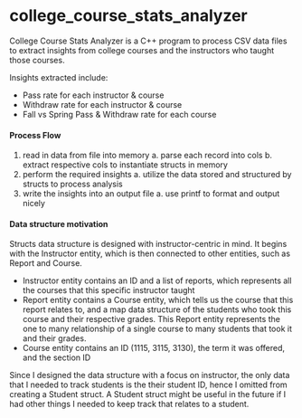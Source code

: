 # college_course_stats_analyzer

College Course Stats Analyzer is a C++ program to process CSV data files to extract insights from college courses and the instructors who taught those courses.

Insights extracted include:

- Pass rate for each instructor & course
- Withdraw rate for each instructor & course
- Fall vs Spring Pass & Withdraw rate for each course

#### Process Flow

1. read in data from file into memory
   a. parse each record into cols
   b. extract respective cols to instantiate structs in memory
2. perform the required insights
   a. utilize the data stored and structured by structs to process analysis
3. write the insights into an output file
   a. use printf to format and output nicely

#### Data structure motivation

Structs data structure is designed with instructor-centric in mind. It begins with the Instructor entity, which is then connected to other entities, such as Report and Course.

- Instructor entity contains an ID and a list of reports, which represents all the courses that this specific instructor taught
- Report entity contains a Course entity, which tells us the course that this report relates to, and a map data structure of the students who took this course and their respective grades. This Report entity represents the one to many relationship of a single course to many students that took it and their grades.
- Course entity contains an ID (1115, 3115, 3130), the term it was offered, and the section ID

Since I designed the data structure with a focus on instructor, the only data that I needed to track students is the their student ID, hence I omitted from creating a Student struct. A Student struct might be useful in the future if I had other things I needed to keep track that relates to a student.
